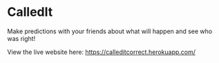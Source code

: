 # CalledIt
Make predictions with your friends about what will happen and see who was right!

View the live website here:
https://calleditcorrect.herokuapp.com/
